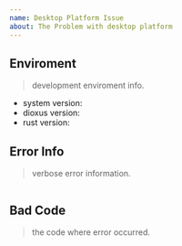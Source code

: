 ```yaml
---
name: Desktop Platform Issue
about: The Problem with desktop platform
---
```


## Enviroment

> development enviroment info.

- system version:
- dioxus version:
- rust version:

## Error Info

> verbose error information.

```

```

## Bad Code

> the code where error occurred.

```rust

```